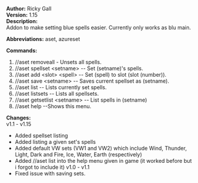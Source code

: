 **Author:** Ricky Gall  
**Version:** 1.15  
**Description:**  
Addon to make setting blue spells easier. Currently only works as blu main.

**Abbreviations:** aset, azureset

**Commands:**
 1. //aset removeall - Unsets all spells.
 2. //aset spellset &lt;setname&gt; -- Set (setname)'s spells.
 3. //aset add &lt;slot&gt; &lt;spell&gt; -- Set (spell) to slot (slot (number)).
 4. //aset save &lt;setname&gt; -- Saves current spellset as (setname).
 5. //aset list -- Lists currently set spells.
 6. //aset listsets -- Lists all spellsets.
 7. //aset getsetlist &lt;setname&gt; -- List spells in (setname)
 8. //aset help --Shows this menu.
 
**Changes:**  
 v1.1 - v1.15  
  * Added spellset listing
  * Added listing a given set's spells
  * Added default VW sets (VW1 and VW2) which include Wind, Thunder, Light, Dark and Fire, Ice, Water, Earth (respectively)
  * Added //aset list into the help menu given in game (it worked before but i forgot to include it)
 v1.0 - v1.1  
  * Fixed issue with saving sets.